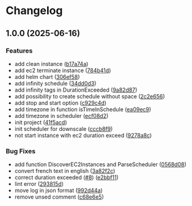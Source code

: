 # Changelog

## 1.0.0 (2025-06-16)


### Features

* add clean instance ([b17a74a](https://github.com/BananaOps/cloudoff/commit/b17a74aeebbb9118a65dbefa604790fde20e9580))
* add ec2 terminate instance ([784b41d](https://github.com/BananaOps/cloudoff/commit/784b41d21cbeccd65d1189282290cd7b04202591))
* add helm chart ([306ef58](https://github.com/BananaOps/cloudoff/commit/306ef5852e742a96d9dc58696faf191c8271017a))
* add infinity schedule ([34dd0d3](https://github.com/BananaOps/cloudoff/commit/34dd0d366d43921cb4dc63857181f468c55fb963))
* add infinity tags in DurationExceeded ([9a82d87](https://github.com/BananaOps/cloudoff/commit/9a82d8748e1b51b62aea6a90a18c3fb8d791194c))
* add possibility to create schedule without space ([2c2e656](https://github.com/BananaOps/cloudoff/commit/2c2e65623d4dade027b64526ed7fa1d5a124231c))
* add stop and start option ([c929c4d](https://github.com/BananaOps/cloudoff/commit/c929c4d445c52feded5c321875069fa3d530e4da))
* add timezone in function isTimeInSchedule ([ea09ec9](https://github.com/BananaOps/cloudoff/commit/ea09ec9ce8a9cfc512d929ab47b1ec8d2b4a1699))
* add timezone in scheduler ([ecf08d2](https://github.com/BananaOps/cloudoff/commit/ecf08d2d3bcb058bfb262a6e9d7444f58632dca2))
* init project ([41f5acd](https://github.com/BananaOps/cloudoff/commit/41f5acd0387049dc98ee47ecc6198cc656b0ad1a))
* init scheduler for downscale ([cccb8f9](https://github.com/BananaOps/cloudoff/commit/cccb8f97105f82cd31cd66caacc208a23b5b6aa1))
* not start instance with ec2 duration exceed ([9278a8c](https://github.com/BananaOps/cloudoff/commit/9278a8c290ebcbfd4ccef36cde21c281946b0a4f))


### Bug Fixes

* add function  DiscoverEC2Instances  and ParseScheduler ([0568d08](https://github.com/BananaOps/cloudoff/commit/0568d08792e317394b83a78e8347db444d1e8b53))
* convert french text in english ([3a82f2c](https://github.com/BananaOps/cloudoff/commit/3a82f2cc03dcce4f12c56332edbc1061081f6cf4))
* correct duration exceeded ([#8](https://github.com/BananaOps/cloudoff/issues/8)) ([e2bbf11](https://github.com/BananaOps/cloudoff/commit/e2bbf11c25d1fb1e87b74ddf544f8cc7e5dafe59))
* lint error ([293815d](https://github.com/BananaOps/cloudoff/commit/293815d9ea453f56152ff99caeb01406c6dbf682))
* move log in json format ([992d44a](https://github.com/BananaOps/cloudoff/commit/992d44a154ef64df439c93e319d340c5466422bd))
* remove unsed comment ([c68e6e5](https://github.com/BananaOps/cloudoff/commit/c68e6e5d1d9ae9befc75b16f1fdac8c7b0618601))
